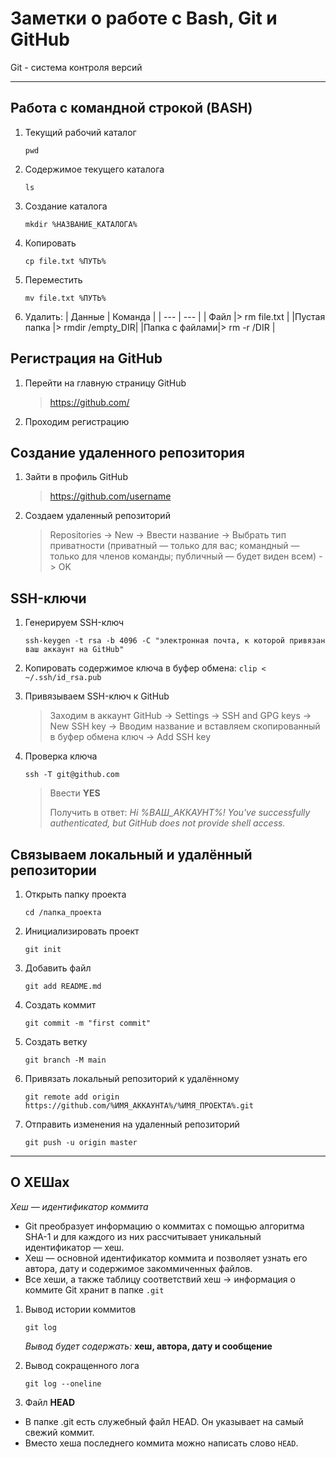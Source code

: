 # Заметки о работе с Bash, Git и GitHub
Git - система контроля версий

---

## Работа с командной строкой (BASH)
1. Текущий рабочий каталог

   ```
   pwd
   ```

3. Содержимое текущего каталога

   ```
   ls
   ```
    
4. Создание каталога
   
   ```
   mkdir %НАЗВАНИЕ_КАТАЛОГА%
   ```

5. Копировать
   
   ```
   cp file.txt %ПУТЬ%
   ```

6. Переместить
   
   ```
   mv file.txt %ПУТЬ%
   ```

7. Удалить:
   |   Данные      |   Команда        |
   |     ---       |     ---          |
   |    Файл       |> rm file.txt     |
   |Пустая папка   |> rmdir /empty_DIR|
   |Папка с файлами|> rm -r /DIR      |

## Регистрация на GitHub
1. Перейти на главную страницу GitHub
	> https://github.com/
	
2. Проходим регистрацию

## Создание удаленного репозитория

1. Зайти в профиль GitHub
   
    >https://github.com/username
	
2. Создаем удаленный репозиторий

    > Repositories -> New -> Ввести название -> Выбрать тип приватности (приватный — только для вас; командный — только для членов команды; публичный — будет виден всем) -> OK
	

## SSH-ключи
1. Генерируем SSH-ключ
    ```
    ssh-keygen -t rsa -b 4096 -C "электронная почта, к которой привязан ваш аккаунт на GitHub"
    ```
	
2. Копировать содержимое ключа в буфер обмена:
    ```clip < ~/.ssh/id_rsa.pub```
	
3. Привязываем SSH-ключ к GitHub
    > Заходим в аккаунт GitHub -> Settings -> SSH and GPG keys -> New SSH key -> Вводим название и вставляем скопированный в буфер обмена ключ -> Add SSH key
	
4. Проверка ключа
    ```
    ssh -T git@github.com
    ```
    >Ввести <b>YES</b>
    >
    >Получить в ответ: *Hi %ВАШ_АККАУНТ%! You've successfully authenticated, but GitHub does not provide shell access.*
	
## Связываем локальный и удалённый репозитории
1. Открыть папку проекта
	
    ```
    cd /папка_проекта
    ```
    
2. Инициализировать проект

    ```
    git init
    ``` 
    
3. Добавить файл
    ```
    git add README.md
    ```

4. Создать коммит

    ```
    git commit -m "first commit"
    ```

5. Создать ветку
   
    ```
    git branch -M main
    ```
    
6. Привязать локальный репозиторий к удалённому
   
    ```
    git remote add origin https://github.com/%ИМЯ_АККАУНТА%/%ИМЯ_ПРОЕКТА%.git
    ```
	
8. Отправить изменения на удаленный репозиторий

    ```
    git push -u origin master
    ```

---

## О ХЕШах
*Хеш — идентификатор коммита*

- Git преобразует информацию о коммитах с помощью алгоритма SHA-1 и для каждого из них рассчитывает уникальный идентификатор — хеш.
- Хеш — основной идентификатор коммита и позволяет узнать его автора, дату и содержимое закоммиченных файлов.
- Все хеши, а также таблицу соответствий хеш → информация о коммите Git хранит в папке ```.git```

1. Вывод истории коммитов

    ```
    git log
    ```

    *Вывод будет содержать:* **хеш, автора, дату и сообщение**

2. Вывод сокращенного лога
    ```
    git log --oneline
    ```

3. Файл **HEAD**
- В папке .git есть служебный файл HEAD. Он указывает на самый свежий коммит.
- Вместо хеша последнего коммита можно написать слово ```HEAD```.
